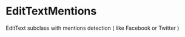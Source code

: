 EditTextMentions
================

EditText subclass with mentions detection ( like Facebook or Twitter )
